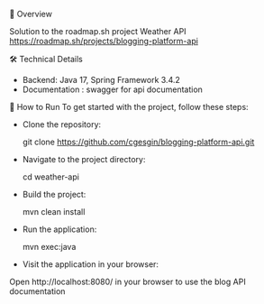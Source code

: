 🎯 Overview

Solution to the roadmap.sh project Weather API https://roadmap.sh/projects/blogging-platform-api

🛠️ Technical Details
- Backend: Java 17, Spring Framework 3.4.2
- Documentation : swagger for api documentation

🏃 How to Run
To get started with the project, follow these steps:

- Clone the repository:

    git clone https://github.com/cgesgin/blogging-platform-api.git

- Navigate to the project directory:

    cd weather-api

- Build the project:

    mvn clean install

- Run the application:

    mvn exec:java

- Visit the application in your browser:

Open http://localhost:8080/ in your browser to use the blog API documentation

